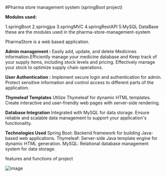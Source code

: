 #Pharma store management system (springBoot project)

**Modules used:**

1.springBoot
2.springjpa
3.springMVC
4.springRestAPI
5.MySQL DataBase
these are the modules used in the pharma-store-management-system

PharmaStore is a web based application.

**Admin management :**
Easily add, update, and delete Medicines information.Efficiently manage your medicine database and Keep track of your supply items, including stock levels and pricing. Effectively manage your stock to optimize supply chain operations.

**User Authentication :**
Implement secure login and authentication for admin. Protect sensitive information and control access to different parts of the application.

**Thymeleaf Templates**
Utilize Thymeleaf for dynamic HTML templates. Create interactive and user-friendly web pages with server-side rendering.

**Database Integration**
Integrated with MySQL for data storage. Ensure reliable and scalable data management to support your application's functionality.

**Technologies Used**
Spring Boot: Backend framework for building Java-based web applications.
Thymeleaf: Server-side Java template engine for dynamic HTML generation.
MySQL: Relational database management system for data storage.

features and functions of project

![image](https://github.com/02ARTHI/Pharma-Store-Management-System/assets/164236172/cf46c633-01e7-4d49-8485-26d5e3fbd947)

